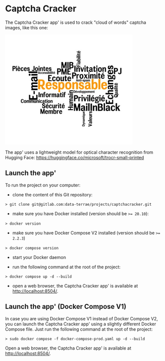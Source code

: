 # Captcha Cracker

The Captcha Cracker app' is used to crack "cloud of words" captcha images, like this one:

![](data/sample.jpg)

The app' uses a lightweight model for optical character recognition from Hugging Face: 
https://huggingface.co/microsoft/trocr-small-printed

## Launch the app'

To run the project on your computer:

* clone the content of this Git repository:

```
> git clone git@gitlab.com:data-terrae/projects/captchacracker.git
```

* make sure you have Docker installed (version should be `>= 20.10`): 
  
`> docker version`

* make sure you have Docker Compose V2 installed (version should be `>= 2.2.3`)
  
`> docker compose version`

* start your Docker daemon


* run the following command at the root of the project:

```
> docker compose up -d --build
```

* open a web browser, the Captcha Cracker app' is available at [http://localhost:8504/](http://localhost:8504/).


## Launch the app' (Docker Compose V1)

In case you are using Docker Compose V1 instead of Docker Compose V2, you can launch the Captcha Cracker app' using a
slightly different Docker Compose file. Just run the following command at the root of the project:

```
> sudo docker compose -f docker-compose-prod.yaml up -d --build
```

Open a web browser, the Captcha Cracker app' is available at [http://localhost:8504/](http://localhost:8504/).

